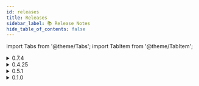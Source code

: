 ```yaml
---
id: releases
title: Releases
sidebar_label: 📚 Release Notes
hide_table_of_contents: false
---
```


import Tabs from '@theme/Tabs';
import TabItem from '@theme/TabItem';

<Tabs>
  <TabItem value="sdk" label="SDK" default>
    <details>
      <summary>0.7.4</summary>
      <p>
        <h3>🌟 Added</h3>
        <ul>
          <li>[Feature] Polygon Mainnet Support.</li>
          <li>[Feature] Mint NFT.</li>
          <li>[Feature] Project based NFT Explore.</li>
        </ul>
        <h3>🗑️ Removed</h3>
        <ul>
          <li>[Feature] Custodial NFT Minting.</li>
        </ul>
      </p>
    </details>
    <details>
      <summary>0.4.25</summary>
      <p>
        <h3>🌟 Added</h3>
        <ul>
          <li>[Feature] Allocate pre-minted NFTs to users by email or twitter handle.</li>
          <li>[Feature] Custodial NFT Minting.</li>
          <li>[Feature] Token Gating Access Check.</li>
          <li>[Feature] DripVerse uptime check.</li>
        </ul>
      </p>
    </details>
  </TabItem>

  <TabItem value="platform" label="Platform">
    <details>
      <summary>0.5.1</summary>
      <p>
        <h3>🌟 Added</h3>
        <ul>
          <li>[Feature] Polygon Mumbai Testnet and Mainnet Support.</li>
          <li>[Feature] Create DripVerse Protocol Account.</li>
          <li>[Feature] Metamask Browser Wallet Support.</li>
          <li>[Feature] Unstoppable Domains Support.</li>
          <li>[Feature] NFT Mint.</li>
          <li>[Feature] NFT Transfer.</li>
          <li>[Feature] NFT Add Utility.</li>
          <li>[Feature] NFT Configure Project Key.</li>
          <li>[Feature] Verify your Twitter Account.</li>
          <li>[Feature] Claim NFT minted allocated to your account via address or twitter handle.</li>
        </ul>
      </p>
    </details>
  </TabItem>

  <TabItem value="cli" label="CLI">
    <details>
      <summary>0.1.0</summary>
      <p>
        <h3>🌟 Added</h3>
        <ul>
          <li>[Feature] NFT Mint for single asset.</li>
          <li>[Feature] NFT Mint for entire directory.</li>
        </ul>
      </p>
    </details>
  </TabItem>
</Tabs>
